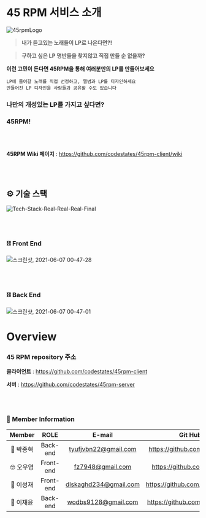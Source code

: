 
# 45 RPM 서비스 소개
![45rpmLogo](https://user-images.githubusercontent.com/76784946/121057025-cd4b9980-c7f9-11eb-943a-a4c6fb07ac24.png)
>**내가 듣고있는 노래들이 LP로 나온다면?!**

>**구하고 싶은 LP 명반들을 찾지않고 직접 만들 순 없을까?**

**이런 고민이 든다면 45RPM을 통해 여러분만의 LP를 만들어보세요**

    LP에 들어갈 노래를 직접 선정하고, 앨범과 LP를 디자인하세요
    만들어진 LP 디자인을 사람들과 공유할 수도 있습니다

### 나만의 개성있는 LP를 가지고 싶다면?
### 45RPM!

<br></br>

**45RPM Wiki 페이지** : https://github.com/codestates/45rpm-client/wiki

<br></br>

## ⚙️ 기술 스택
![Tech-Stack-Real-Real-Real-Final](https://user-images.githubusercontent.com/68074001/120893432-49a17980-c64e-11eb-8d63-87d89639a724.png)

<br></br>

### ⛓️ Front End
![스크린샷, 2021-06-07 00-47-28](https://user-images.githubusercontent.com/76784946/120930893-2ea43780-c72a-11eb-9437-0df986e231de.png)

<br></br>

### ⛓️ Back End
![스크린샷, 2021-06-07 00-47-01](https://user-images.githubusercontent.com/76784946/120930896-319f2800-c72a-11eb-9ca8-9d49112c64f5.png)

# Overview

### 45 RPM repository 주소
**클라이언트** : https://github.com/codestates/45rpm-client

**서버** : https://github.com/codestates/45rpm-server

<br></br>

### :busts_in_silhouette: Member Information
| Member |   ROLE    |       E-mail        |     Git Hub        |
| :----: | :-------: | :-----------------: | :----------------: |
| 🤖 박종혁 | Back-end | tyufjvbn22@gmail.com | https://github.com/tyufjvbn2 |
| 🤓 오우영 | Front-end  | fz7948@gmail.com | https://github.com/fz7948 |
| 🚣 이성재 | Front-end  | dlskaghd234@gmail.com | https://github.com/DLSKAGHD |
| 🦉 이재윤 | Back-end | wodbs9128@gmail.com | https://github.com/dodo9128 |

<br></br>
